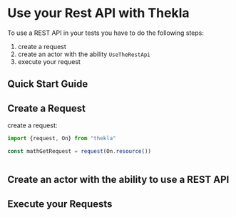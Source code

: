 # Use your Rest API with Thekla

To use a REST API in your tests you have to do the following steps:

1. create a request
1. create an actor with the ability ``UseTheRestApi``
1. execute your request

## Quick Start Guide

## Create a Request

create a request:

```typescript
import {request, On} from "thekla"

const mathGetRequest = request(On.resource())



```

## Create an actor with the ability to use a REST API

## Execute your Requests

## 